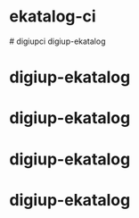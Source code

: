# ekatalog-ci
#   d i g i u p c i  
 digiup-ekatalog
# digiup-ekatalog
# digiup-ekatalog
# digiup-ekatalog
# digiup-ekatalog
